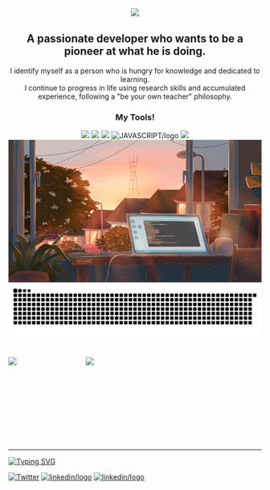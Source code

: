  <div align ="center">
 <img src="https://readme-typing-svg.demolab.com?font=Fira+Code&size=28&duration=5500&pause=5000&color=F76873&width=435&lines=HEY+THERE+!+I'M+FNAN+%F0%9F%91%8B%F0%9F%8F%BD;DESIGNER+%26+DEVELOPER;WELCOME+TO+MY+PAGE%F0%9F%8C%A0...!!!" />
  </div>
   <div align ="center">
 <h2>A passionate developer who wants to be a pioneer at what he is doing.</h2>
  </div>
 <div align ="center">
  
 
 I identify myself as a person who is hungry for knowledge and dedicated to learning. <br>I continue to progress in life using research skills and accumulated experience,  following a "be your own teacher" philosophy.
</div>
 
 <div align ="center">
 <h3> My Tools!</h3>
 
 <img  src="https://img.shields.io/badge/html5-%23E34F26.svg?style=for-the-badge&logo=html5&logoColor=white" />
 
<img  src="https://img.shields.io/badge/css3-%231572B6.svg?style=for-the-badge&logo=css3&logoColor=white" />
  
<img src="https://img.shields.io/badge/Sass-CC6699?style=for-the-badge&logo=sass&logoColor=white" />
  
<img  src="https://img.shields.io/badge/javascript-%23323330.svg?style=for-the-badge&logo=javascript&logoColor=%23F7DF1E" alt="JAVASCRIPT/logo"/>

<img  src="https://img.shields.io/badge/react-%2320232a.svg?style=for-the-badge&logo=react&logoColor=%2361DAFB" />
</div>

<div align="center">
<img src="https://github.com/AnaProgramando/AnaProgramando/raw/1abca3c99b5e79e7d3887d75d484642f2e574f26/aa.gif">
<img src="https://github.com/AnaProgramando/AnaProgramando/raw/output/github-contribution-grid-snake.svg">

</div>


<div align="center">
<br><br>
<img align ="left" src="https://github-readme-stats.vercel.app/api?username=Fnanhabte&show_icons=true&theme=radical" />

<img align ="right" src="https://github-readme-stats.vercel.app/api/top-langs/?username=Fnanhabte&langs_count=8" width="350" />
</div>
<div align="left">
   <br>  <br><br><br><br><br><br><br><br><br>
<hr>
<a href="https://git.io/typing-svg"><img src="https://readme-typing-svg.demolab.com?font=Fira+Code&size=26&duration=5500&pause=10000&color=F76873&width=435&lines=COMMUNICATION+%F0%9F%93%B6" alt="Typing SVG" /></a>
 
  <a align="left" href="https://twitter.com/GoodxHope" target="_blank"><img src="https://img.shields.io/badge/Twitter-1DA1F2?style=for-the-badge&logo=twitter&logoColor=white" alt="Twitter"></a>
  <a align="left" href="https://www.linkedin.com/in/fnan-habte-8483b0247/" target="_blank"><img src="https://img.shields.io/badge/LinkedIn-0077B5?style=for-the-badge&logo=linkedin&logoColor=white" alt="linkedin/logo" ></a>
 <a align="left" href="https://github.com/Fnanhabte" target="_blank"><img src="https://img.shields.io/badge/GitHub-100000?style=for-the-badge&logo=github&logoColor=white" alt="linkedin/logo"></a>
 
</div>
 
